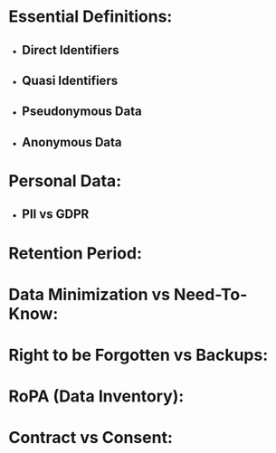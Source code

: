 # Essential Definitions:
- ## Direct Identifiers
- ## Quasi Identifiers
- ## Pseudonymous Data
- ## Anonymous Data
# Personal Data:
- ## PII vs GDPR
# Retention Period:
# Data Minimization vs Need-To-Know:
# Right to be Forgotten vs Backups:
# RoPA (Data Inventory):
# Contract vs Consent: